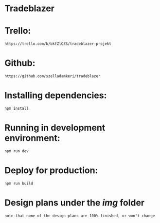 # Tradeblazer


# Trello: 
    https://trello.com/b/bkfZlQZS/tradeblazer-projekt

# Github: 
    https://github.com/szelladamkeri/tradeblazer

# Installing dependencies: 
```
npm install
```

# Running in development environment:
```
npm run dev
```

# Deploy for production:
```
npm run build
```

# Design plans under the *img* folder
    note that none of the design plans are 100% finished, or won't change
